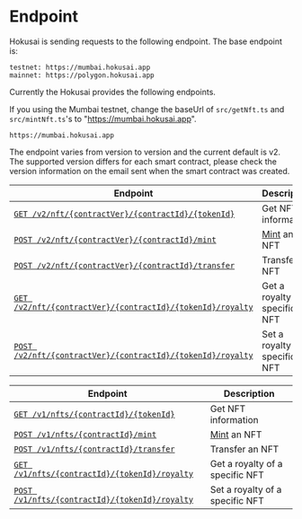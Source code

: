 # Endpoint
Hokusai is sending requests to the following endpoint. The base endpoint is:
```
testnet: https://mumbai.hokusai.app  
mainnet: https://polygon.hokusai.app  
```

Currently the Hokusai provides the following endpoints.

If you using the Mumbai testnet, change the baseUrl of `src/getNft.ts` and `src/mintNft.ts`'s to "https://mumbai.hokusai.app".


```
https://mumbai.hokusai.app
```

The endpoint varies from version to version and the current default is v2.  
The supported version differs for each smart contract, please check the version information on the email sent when the smart contract was created.

<!--
type: tab
title: v2
-->

|Endpoint|Description|
|--|--|
|[`GET /v2/nft/{contractVer}/{contractId}/{tokenId}`](../../reference/swagger-v2.yaml#get-information-of-the-nft)|Get NFT information|
|[`POST /v2/nft/{contractVer}/{contractId}/mint`](../../reference/swagger-v2.yaml#mints-new-nft)|[Mint](glossary.md#Mint) an NFT|
|[`POST /v2/nft/{contractVer}/{contractId}/transfer`](../../reference/swagger-v2.yaml#transfer-a-nft-with-meta-transaction)|Transfer an NFT|
|[`GET /v2/nft/{contractVer}/{contractId}/{tokenId}/royalty`](../../reference/swagger-v2.yaml#get-royalty-of-the-nft)|Get a royalty of a specific NFT|
|[`POST /v2/nft/{contractVer}/{contractId}/{tokenId}/royalty`](../../reference/swagger-v2.yaml#set-royalty-to-the-nft)|Set a royalty of a specific NFT|

<!--
type: tab
title: v1
-->

|Endpoint|Description|
|--|--|
|[`GET /v1/nfts/{contractId}/{tokenId}`](../../reference/swagger-v1.yaml#get-information-of-the-nft)|Get NFT information|
|[`POST /v1/nfts/{contractId}/mint`](../../reference/swagger-v1.yaml#mint-a-new-nft)|[Mint](glosarry.md#Mint) an NFT|
|[`POST /v1/nfts/{contractId}/transfer`](../../reference/swagger-v1.yaml#transfer-a-nft-with-meta-transaction)|Transfer an NFT|
|[`GET /v1/nfts/{contractId}/{tokenId}/royalty`](../../reference/swagger-v1.yaml#get-royalty-of-the-nft)|Get a royalty of a specific NFT|
|[`POST /v1/nfts/{contractId}/{tokenId}/royalty`](../../reference/swagger-v1.yaml#set-royalty-to-the-nft)|Set a royalty of a specific NFT|

<!-- type: tab-end -->

